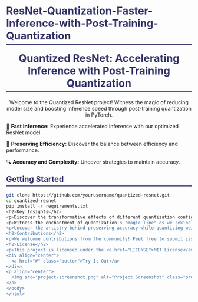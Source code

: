 # ResNet-Quantization-Faster-Inference-with-Post-Training-Quantization
<!DOCTYPE html>
<html>
<head>
<style>
  /* Styles for headers */
  h1, h2, h3 {
    color: #333366;
    border-bottom: 2px solid #333366;
    padding-bottom: 5px;
    margin-top: 20px;
  }

  /* Styles for code blocks */
  code {
    background-color: #f5f5f5;
    padding: 2px;
    font-family: 'Courier New', monospace;
  }

  /* Styles for info boxes */
  .info-box {
    background-color: #f0f5fa;
    border-left: 4px solid #333366;
    padding: 10px;
    margin: 20px 0;
  }

  /* Styles for buttons */
  .button {
    display: inline-block;
    padding: 10px 20px;
    font-size: 16px;
    color: #ffffff;
    background-color: #333366;
    border: none;
    border-radius: 5px;
    cursor: pointer;
    text-decoration: none;
  }

  /* Style for images */
  .project-image {
    max-width: 100%;
    border-radius: 10px;
    box-shadow: 0 4px 8px rgba(0, 0, 0, 0.1);
  }
</style>
</head>
<body>

<h1 align="center">Quantized ResNet: Accelerating Inference with Post-Training Quantization</h1>

<p align="center">
  Welcome to the Quantized ResNet project! Witness the magic of reducing model size and boosting inference speed through post-training quantization in PyTorch.
</p>

<div class="info-box">
  <p>🚀 <strong>Fast Inference:</strong> Experience accelerated inference with our optimized ResNet model.</p>
  <p>🧠 <strong>Preserving Efficiency:</strong> Discover the balance between efficiency and performance.</p>
  <p>🔍 <strong>Accuracy and Complexity:</strong> Uncover strategies to maintain accuracy.</p>
</div>

<h2>Getting Started</h2>

```bash
git clone https://github.com/yourusername/quantized-resnet.git
cd quantized-resnet
pip install -r requirements.txt
<h2>Key Insights</h2>
<p>Discover the transformative effects of different quantization configurations.</p>
<p>Witness the enchantment of quantization's "magic line" as we rekindle accuracy.</p>
<p>Uncover the artistry behind preserving accuracy while quantizing weights on a per-channel basis and employing a histogram observer.</p>
<h2>Contributions</h2>
<p>We welcome contributions from the community! Feel free to submit issues, pull requests, or ideas in the <a href="https://github.com/yourusername/quantized-resnet/issues">Issues</a> section.</p>
<h2>License</h2>
<p>This project is licensed under the <a href="LICENSE">MIT License</a>.</p>
<div align="center">
  <a href="#" class="button">Try It Out</a>
</div>
<p align="center">
  <img src="project-screenshot.png" alt="Project Screenshot" class="project-image">
</p>
</body>
</html>
```
